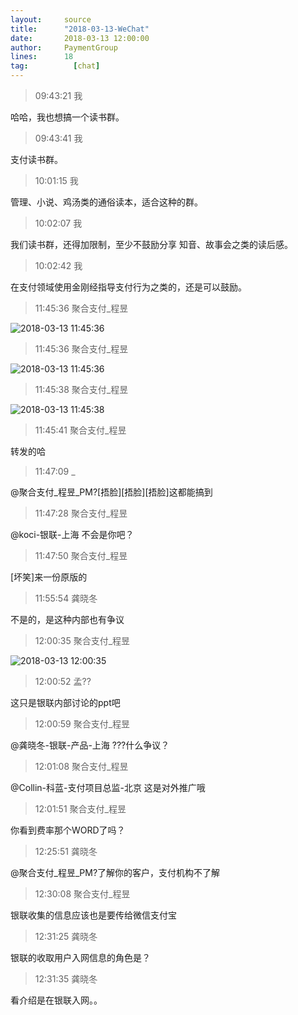 ```yaml
---
layout:     source 
title:      "2018-03-13-WeChat"
date:       2018-03-13 12:00:00
author:     PaymentGroup
lines:      18 
tag:		  [chat]
---
```

> 09:43:21  我  
   
哈哈，我也想搞一个读书群。   
   
> 09:43:41  我  
   
支付读书群。   
   
> 10:01:15  我  
   
管理、小说、鸡汤类的通俗读本，适合这种的群。   
   
> 10:02:07  我  
   
我们读书群，还得加限制，至少不鼓励分享 知音、故事会之类的读后感。   
   
> 10:02:42  我  
   
在支付领域使用金刚经指导支付行为之类的，还是可以鼓励。   
   
> 11:45:36  聚合支付_程昱  
   
![2018-03-13 11:45:36](http://static.cocolian.cn/img/201803/20180313_114536.png) 
   
> 11:45:36  聚合支付_程昱  
   
![2018-03-13 11:45:36](http://static.cocolian.cn/img/201803/20180313_114536.png) 
   
> 11:45:38  聚合支付_程昱  
   
![2018-03-13 11:45:38](http://static.cocolian.cn/img/201803/20180313_114538.png) 
   
> 11:45:41  聚合支付_程昱  
   
转发的哈  
   
> 11:47:09  _  
   
@聚合支付_程昱_PM?[捂脸][捂脸][捂脸]这都能搞到  
   
> 11:47:28  聚合支付_程昱  
   
@koci-银联-上海 不会是你吧？  
   
> 11:47:50  聚合支付_程昱  
   
[坏笑]来一份原版的  
   
> 11:55:54  龚晓冬  
   
不是的，是这种内部也有争议  
   
> 12:00:35  聚合支付_程昱  
   
![2018-03-13 12:00:35](http://static.cocolian.cn/img/201803/20180313_120035.png) 
   
> 12:00:52  孟??  
   
这只是银联内部讨论的ppt吧  
   
> 12:00:59  聚合支付_程昱  
   
@龚晓冬-银联-产品-上海 ???什么争议？  
   
> 12:01:08  聚合支付_程昱  
   
@Collin-科蓝-支付项目总监-北京 这是对外推广哦  
   
> 12:01:51  聚合支付_程昱  
   
你看到费率那个WORD了吗？  
   
> 12:25:51  龚晓冬  
   
@聚合支付_程昱_PM?了解你的客户，支付机构不了解  
   
> 12:30:08  聚合支付_程昱  
   
银联收集的信息应该也是要传给微信支付宝  
   
> 12:31:25  龚晓冬  
   
银联的收取用户入网信息的角色是？  
   
> 12:31:35  龚晓冬  
   
看介绍是在银联入网。。  
   
